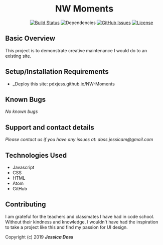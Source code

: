 <center><h1>NW Moments</h1></center>


&nbsp;&nbsp;&nbsp;&nbsp;&nbsp;&nbsp;&nbsp;&nbsp;&nbsp;&nbsp;&nbsp;&nbsp;&nbsp;&nbsp;&nbsp;&nbsp;&nbsp;&nbsp;&nbsp;
[![Build Status](https://travis-ci.org/anfederico/Clairvoyant.svg?branch=master)](https://travis-ci.org/anfederico/Clairvoyant)
![Dependencies](https://img.shields.io/badge/dependencies-up%20to%20date-brightgreen.svg)
[![GitHub Issues](https://img.shields.io/github/issues/shaduv/lyrical-personality-teamwk2.svg)](https://github.com/shaduv/lyrical-personality-teamwk2/issues)
[![License](https://img.shields.io/badge/license-MIT-blue.svg)](https://opensource.org/licenses/MIT)



## Basic Overview
This project is to demonstrate creative maintenance I would do to an existing site.


## Setup/Installation Requirements

* _Deploy this site: pdxjess.github.io/NW-Moments

## Known Bugs

_No known bugs_

## Support and contact details

_Please contact us if you have any issues at: doss.jessicam@gmail.com_

## Technologies Used

* Javascript
* CSS
* HTML
* Atom
* GitHub

## Contributing
I am grateful for the teachers and classmates I have had in code school. Without their kindness and knowledge, I wouldn't have had the inspiration to take a project like this and find my passion for UI design.


Copyright (c) 2019 **_Jessica Doss_**
